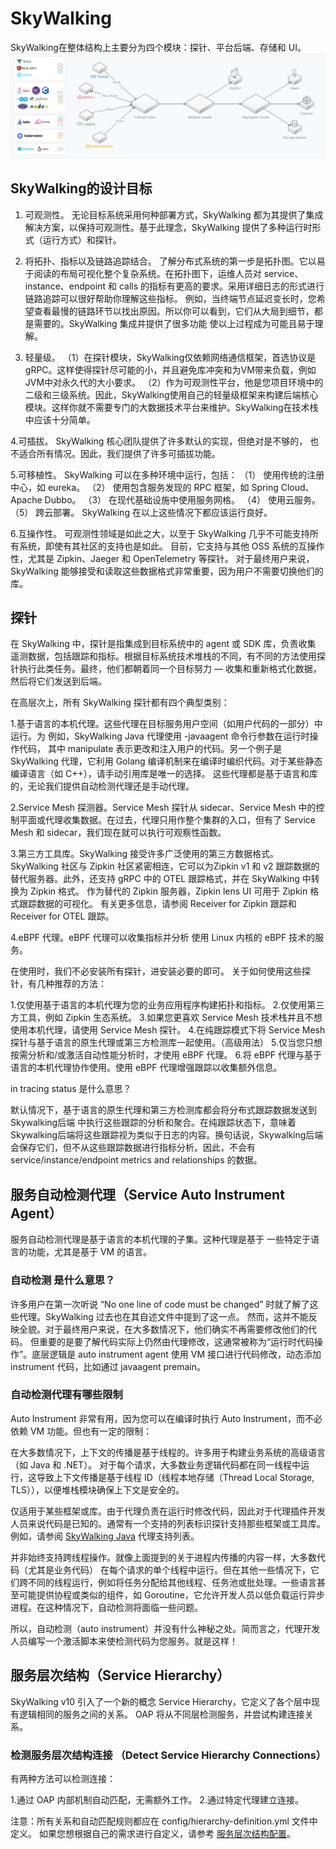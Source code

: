 # SkyWalking

SkyWalking在整体结构上主要分为四个模块：探针、平台后端、存储和 UI。
![架构图](images/skywalking/image.png)
## SkyWalking的设计目标

1. 可观测性。 无论目标系统采用何种部署方式，SkyWalking 都为其提供了集成解决方案，以保持可观测性。基于此理念，SkyWalking 提供了多种运行时形式（运行方式）和探针。

2. 将拓扑、指标以及链路追踪结合。 了解分布式系统的第一步是拓扑图。它以易于阅读的布局可视化整个复杂系统。在拓扑图下，运维人员对 service、instance、endpoint 和 calls 的指标有更高的要求。采用详细日志的形式进行链路追踪可以很好帮助你理解这些指标。 例如，当终端节点延迟变长时，您希望查看最慢的链路环节以找出原因。所以你可以看到，它们从大局到细节，都是需要的。SkyWalking 集成并提供了很多功能 使以上过程成为可能且易于理解。

3. 轻量级。 
（1）在探针模块，SkyWalking仅依赖网络通信框架，首选协议是gRPC。这样使得探针尽可能的小，并且避免库冲突和为VM带来负载，例如JVM中对永久代的大小要求。
（2）作为可观测性平台，他是您项目环境中的二级和三级系统。因此，SkyWalking使用自己的轻量级框架来构建后端核心模块。这样你就不需要专门的大数据技术平台来维护。SkyWalking在技术栈中应该十分简单。

4.可插拔。 SkyWalking 核心团队提供了许多默认的实现，但绝对是不够的， 也不适合所有情况。因此，我们提供了许多可插拔功能。

5.可移植性。 SkyWalking 可以在多种环境中运行，包括： 
（1） 使用传统的注册中心，如 eureka。 
（2） 使用包含服务发现的 RPC 框架，如 Spring Cloud、Apache Dubbo。 
（3） 在现代基础设施中使用服务网格。 
（4） 使用云服务。 
（5） 跨云部署。 SkyWalking 在以上这些情况下都应该运行良好。

6.互操作性。 可观测性领域是如此之大，以至于 SkyWalking 几乎不可能支持所有系统，即使有其社区的支持也是如此。 目前，它支持与其他 OSS 系统的互操作性，尤其是 Zipkin、Jaeger 和 OpenTelemetry 等探针。 对于最终用户来说，SkyWalking 能够接受和读取这些数据格式非常重要，因为用户不需要切换他们的库。

## 探针

在 SkyWalking 中，探针是指集成到目标系统中的 agent 或 SDK 库，负责收集 遥测数据，包括跟踪和指标。根据目标系统技术堆栈的不同，有不同的方法使用探针执行此类任务。最终，他们都朝着同一个目标努力 — 收集和重新格式化数据， 然后将它们发送到后端。

在高层次上，所有 SkyWalking 探针都有四个典型类别：

1.基于语言的本机代理。这些代理在目标服务用户空间（如用户代码的一部分）中运行。为 例如，SkyWalking Java 代理使用 -javaagent 命令行参数在运行时操作代码， 其中 manipulate 表示更改和注入用户的代码。另一个例子是 SkyWalking 代理，它利用 Golang 编译机制来在编译时编织代码。对于某些静态编译语言（如 C++），请手动引用库是唯一的选择。 这些代理都是基于语言和库的，无论我们提供自动检测代理还是手动代理。

2.Service Mesh 探测器。Service Mesh 探针从 sidecar、Service Mesh 中的控制平面或代理收集数据。在过去，代理只用作整个集群的入口，但有了 Service Mesh 和 sidecar，我们现在就可以执行可观察性函数。

3.第三方工具库。SkyWalking 接受许多广泛使用的第三方数据格式。 SkyWalking 社区与 Zipkin 社区紧密相连，它可以为Zipkin v1 和 v2  跟踪数据的替代服务器。此外，还支持 gRPC 中的 OTEL 跟踪格式，并在 SkyWalking 中转换为 Zipkin 格式。 作为替代的 Zipkin 服务器，Zipkin lens UI 可用于 Zipkin 格式跟踪数据的可视化。 有关更多信息，请参阅 Receiver for Zipkin 跟踪和 Receiver for OTEL 跟踪。

4.eBPF 代理。eBPF 代理可以收集指标并分析 使用 Linux 内核的 eBPF 技术的服务。

在使用时，我们不必安装所有探针，进安装必要的即可。 关于如何使用这些探针，有几种推荐的方法：

1.仅使用基于语言的本机代理为您的业务应用程序构建拓扑和指标。
2.仅使用第三方工具，例如 Zipkin 生态系统。
3.如果您更喜欢 Service Mesh 技术栈并且不想使用本机代理，请使用 Service Mesh 探针。
4.在纯跟踪模式下将 Service Mesh 探针与基于语言的原生代理或第三方检测库一起使用。（高级用法）
5.仅当您只想按需分析和/或激活自动性能分析时，才使用 eBPF 代理。
6.将 eBPF 代理与基于语言的本机代理协作使用。使用 eBPF 代理增强跟踪以收集额外信息。

in tracing status 是什么意思？

默认情况下，基于语言的原生代理和第三方检测库都会将分布式跟踪数据发送到 Skywalking后端 中执行这些跟踪的分析和聚合。在纯跟踪状态下，意味着Skywalking后端将这些跟踪视为类似于日志的内容。换句话说，Skywalking后端会保存它们，但不从这些跟踪数据进行指标分析。因此，不会有 service/instance/endpoint metrics and relationships 的数据。

## 服务自动检测代理（Service Auto Instrument Agent）

服务自动检测代理是基于语言的本机代理的子集。这种代理是基于 一些特定于语言的功能，尤其是基于 VM 的语言。

### 自动检测 是什么意思？

许多用户在第一次听说 “No one line of code must be changed” 时就了解了这些代理。SkyWalking 过去也在其自述文件中提到了这一点。 然而，这并不能反映全貌。对于最终用户来说，在大多数情况下，他们确实不再需要修改他们的代码。 但重要的是要了解代码实际上仍然由代理修改，这通常被称为“运行时代码操作”。底层逻辑是 auto instrument agent 使用 VM 接口进行代码修改，动态添加 instrument 代码，比如通过 javaagent premain。

### 自动检测代理有哪些限制

Auto Instrument 非常有用，因为您可以在编译时执行 Auto Instrument，而不必依赖 VM 功能。但也有一定的限制：

在大多数情况下，上下文的传播是基于线程的。许多用于构建业务系统的高级语言（如 Java 和 .NET）。 对于每个请求，大多数业务逻辑代码都在同一线程中运行，这导致上下文传播是基于线程 ID（线程本地存储（Thread Local Storage, TLS）），以便堆栈模块确保上下文是安全的。

仅适用于某些框架或库。由于代理负责在运行时修改代码，因此对于代理插件开发人员来说代码是已知的。通常有一个支持的列表标识探针支持那些框架或工具库。 例如，请参阅 [SkyWalking Java](https://github.com/apache/skywalking-java/blob/20fb8c81b3da76ba6628d34c12d23d3d45c973ef/docs/en/setup/service-agent/java-agent/Supported-list.md) 代理支持列表。

并非始终支持跨线程操作。就像上面提到的关于进程内传播的内容一样，大多数代码（尤其是业务代码） 在每个请求的单个线程中运行。但在其他一些情况下，它们跨不同的线程运行，例如将任务分配给其他线程、任务池或批处理。一些语言甚至可能提供协程或类似的组件，如 Goroutine，它允许开发人员以低负载运行异步进程。在这种情况下，自动检测将面临一些问题。

所以，自动检测（auto instrument）并没有什么神秘之处。简而言之，代理开发人员编写一个激活脚本来使检测代码为您服务。就是这样！

## 服务层次结构（Service Hierarchy）

SkyWalking v10 引入了一个新的概念 Service Hierarchy，它定义了各个层中现有逻辑相同的服务之间的关系。 OAP 将从不同层检测服务，并尝试构建连接关系。

### 检测服务层次结构连接 （Detect Service Hierarchy Connections）

有两种方法可以检测连接：

1.通过 OAP 内部机制自动匹配，无需额外工作。
2.通过特定代理建立连接。

注意：所有关系和自动匹配规则都应在 config/hierarchy-definition.yml 文件中定义。 如果您想根据自己的需求进行自定义，请参考 [服务层次结构配置](https://skywalking.apache.org/docs/main/latest/en/concepts-and-designs/service-hierarchy-configuration/)。

## 
